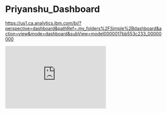 # Priyanshu_Dashboard
https://us1.ca.analytics.ibm.com/bi/?perspective=dashboard&pathRef=.my_folders%2FSimple%2Bdashboard&action=view&mode=dashboard&subView=model0000017bb553c233_00000000

<iframe src="https://us1.ca.analytics.ibm.com/bi/?perspective=dashboard&amp;pathRef=.my_folders%2FSimple%2Bdashboard&amp;closeWindowOnLastView=true&amp;ui_appbar=false&amp;ui_navbar=false&amp;shareMode=embedded&amp;action=view&amp;mode=dashboard&amp;subView=model0000017bb553c233_00000000" width="320" height="200" frameborder="0" gesture="media" allow="encrypted-media" allowfullscreen=""></iframe>
